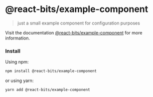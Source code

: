 # @react-bits/example-component

> just a small example component for configuration purposes

Visit the documentation [@react-bits/example-component](https://react-bits.com/docs/components/example-component) for more information.

### Install

Using npm:

```sh
npm install @react-bits/example-component
```

or using yarn:

```sh
yarn add @react-bits/example-component
```

